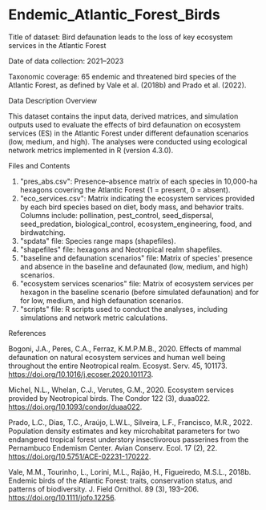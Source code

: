 # Endemic_Atlantic_Forest_Birds

Title of dataset:
Bird defaunation leads to the loss of key ecosystem services in the Atlantic Forest

Date of data collection:
2021–2023

Taxonomic coverage:
65 endemic and threatened bird species of the Atlantic Forest, as defined by Vale et al. (2018b) and Prado et al. (2022).


Data Description
Overview

This dataset contains the input data, derived matrices, and simulation outputs used to evaluate the effects of bird defaunation on ecosystem services (ES) in the Atlantic Forest under different defaunation scenarios (low, medium, and high). The analyses were conducted using ecological network metrics implemented in R (version 4.3.0).

Files and Contents

1.	"pres_abs.csv": Presence–absence matrix of each species in 10,000-ha hexagons covering the Atlantic Forest (1 = present, 0 = absent).
2. "eco_services.csv": Matrix indicating the ecosystem services provided by each bird species based on diet, body mass, and behavior traits. Columns include: pollination, pest_control, seed_dispersal, seed_predation, biological_control, ecosystem_engineering, food, and birdwatching.
3. "spdata" file: Species range maps (shapefiles).
4. "shapefiles" file: hexagons and Neotropical realm shapefiles.
5. "baseline and defaunation scenarios" file: Matrix of species' presence and absence in the baseline and defaunated (low, medium, and high) scenarios.
6. "ecosystem services scenarios" file: Matrix of ecosystem services per hexagon in the baseline scenario (before simulated defaunation) and for for low, medium, and high defaunation scenarios.
7. "scripts" file: R scripts used to conduct the analyses, including simulations and network metric calculations.

References

Bogoni, J.A., Peres, C.A., Ferraz, K.M.P.M.B., 2020. Effects of mammal defaunation on natural ecosystem services and human well being throughout the entire Neotropical realm. Ecosyst. Serv. 45, 101173. https://doi.org/10.1016/j.ecoser.2020.101173.

Michel, N.L., Whelan, C.J., Verutes, G.M., 2020. Ecosystem services provided by Neotropical birds. The Condor 122 (3), duaa022. https://doi.org/10.1093/condor/duaa022.

Prado, L.C., Dias, T.C., Araújo, L.W.L., Silveira, L.F., Francisco, M.R., 2022. Population density estimates and key microhabitat parameters for two endangered tropical forest understory insectivorous passerines from the Pernambuco Endemism Center. Avian Conserv. Ecol. 17 (2), 22. https://doi.org/10.5751/ACE-02231-170222.

Vale, M.M., Tourinho, L., Lorini, M.L., Rajão, H., Figueiredo, M.S.L., 2018b. Endemic birds of the Atlantic Forest: traits, conservation status, and patterns of biodiversity. J. Field Ornithol. 89 (3), 193–206. https://doi.org/10.1111/jofo.12256.

